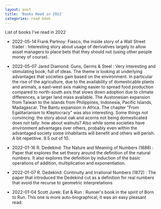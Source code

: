 ```yaml
---
layout: post
title: 'Books Read in 2022'
categories: read book
---
```


List of books I've read in 2022

- 2022-05-14 Frank Partnoy: Fiasco, the inside story of a Wall Street trader
: Interesting story about usage of derivatives largely to allow asset managers
to place bets that they should not (using other people money of course).

- 2022-05-07 Jared Diamond: Guns, Germs & Steel
: Very interesting and stimulating book, full of ideas. The theme is looking at
underlying advantages that societies gain based on the environment. In
particular the rise of the agriculture, due to the availability of domesticable
plants and animals, a east-west axis making easier to spread food production
compared to north-south axis that slows down adoption due to climate
differences, a larger land mass available. The Austonesian expansion from
Taiwan to the islands from Philippines, Indonesia, Pacific Islands, Madagascar.
The Bantu expansion in Africa. The chapter "From Egalitarianism to Kleptocracy"
was also interesting. Some things not convincing: the story about oak and
acorns not being domesticated does not tally: how about walnuts? Also while
some societies have environment advantages over others, probably even within
the advantaged society some inhabitants will benefit and others will perish. A
bit repetitive. 9.5 out of 10.

- 2022-01-16 R. Dedekind: The Nature and Meaning of Numbers (1888)
: Paper that explores the set theory around the definition of the natural
numbers. It also explores the definition by induction of the basic operations
of addition, multiplication and exponentiation.

- 2022-01-07 R. Dedekind: Continuity and Irrational Numbers (1872)
: The paper that introduced the Dedekind cut as a definition for real numbers
that avoid the recurse to geometric interpretations

- 2022-01-04 Scott Jurek: Eat & Run
: Runner's book in the spirit of Born to Run. This one is more
auto-biographical, it was an easy pleasant read.

